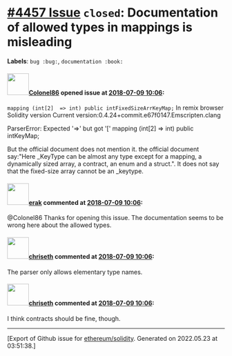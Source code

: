 # [\#4457 Issue](https://github.com/ethereum/solidity/issues/4457) `closed`: Documentation of allowed types in mappings is misleading
**Labels**: `bug :bug:`, `documentation :book:`


#### <img src="https://avatars.githubusercontent.com/u/11241911?v=4" width="50">[Colonel86](https://github.com/Colonel86) opened issue at [2018-07-09 10:06](https://github.com/ethereum/solidity/issues/4457):

`
mapping (int[2]  => int) public intFixedSizeArrKeyMap;
`
In remix browser
Solidity version
Current version:0.4.24+commit.e67f0147.Emscripten.clang

ParserError: Expected '=>' but got '['
    mapping (int[2]  => int) public intKeyMap;

But the official document does not mention it.
the official document say:"Here _KeyType can be almost any type except for a mapping, a dynamically sized array, a contract, an enum and a struct.".
It does not say that the fixed-size array cannot be an _keytype.

#### <img src="https://avatars.githubusercontent.com/u/20012009?u=61e903cf16bc5f3353db1d571401e2e71b6f61ed&v=4" width="50">[erak](https://github.com/erak) commented at [2018-07-09 10:06](https://github.com/ethereum/solidity/issues/4457#issuecomment-403499454):

@Colonel86 Thanks for opening this issue. The documentation seems to be wrong here about the allowed types.

#### <img src="https://avatars.githubusercontent.com/u/9073706?v=4" width="50">[chriseth](https://github.com/chriseth) commented at [2018-07-09 10:06](https://github.com/ethereum/solidity/issues/4457#issuecomment-403939527):

The parser only allows elementary type names.

#### <img src="https://avatars.githubusercontent.com/u/9073706?v=4" width="50">[chriseth](https://github.com/chriseth) commented at [2018-07-09 10:06](https://github.com/ethereum/solidity/issues/4457#issuecomment-403939648):

I think contracts should be fine, though.


-------------------------------------------------------------------------------



[Export of Github issue for [ethereum/solidity](https://github.com/ethereum/solidity). Generated on 2022.05.23 at 03:51:38.]
